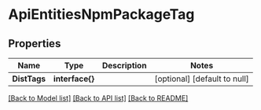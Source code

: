 # ApiEntitiesNpmPackageTag

## Properties
Name | Type | Description | Notes
------------ | ------------- | ------------- | -------------
**DistTags** | **interface{}** |  | [optional] [default to null]

[[Back to Model list]](../README.md#documentation-for-models) [[Back to API list]](../README.md#documentation-for-api-endpoints) [[Back to README]](../README.md)


